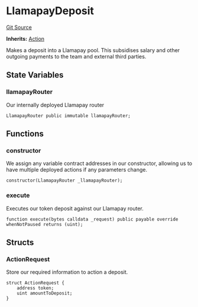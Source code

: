 # LlamapayDeposit
[Git Source](https://github.com/FloorDAO/floor-v2/blob/c8169a0594ad07a37d169672a50f4155c41be809/src/contracts/actions/llamapay/Deposit.sol)

**Inherits:**
[Action](/src/contracts/actions/Action.sol/contract.Action.md)

Makes a deposit into a Llamapay pool. This subsidises salary and other outgoing
payments to the team and external third parties.


## State Variables
### llamapayRouter
Our internally deployed Llamapay router


```solidity
LlamapayRouter public immutable llamapayRouter;
```


## Functions
### constructor

We assign any variable contract addresses in our constructor, allowing us
to have multiple deployed actions if any parameters change.


```solidity
constructor(LlamapayRouter _llamapayRouter);
```

### execute

Executes our token deposit against our Llamapay router.


```solidity
function execute(bytes calldata _request) public payable override whenNotPaused returns (uint);
```

## Structs
### ActionRequest
Store our required information to action a deposit.


```solidity
struct ActionRequest {
    address token;
    uint amountToDeposit;
}
```

